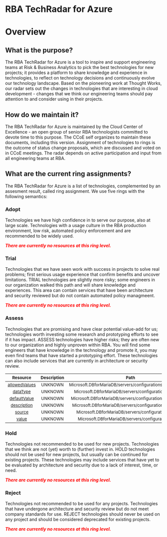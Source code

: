 
RBA TechRadar for Azure
=======================

# Overview

## What is the purpose?


The RBA TechRadar for Azure is a tool to inspire and support engineering teams at Risk & Business Analytics to pick the best technologies for new projects; it provides a platform to share knowledge and experience in technologies, to reflect on technology decisions and continuously evolve our technology landscape.  Based on the pioneering work at Thought Works, our radar sets out the changes in technologies that are interesting in cloud development - changes that we think our engineering teams should pay attention to and consider using in their projects.
## How do we maintain it?


The RBA TechRadar for Azure is maintained by the Cloud Center of Excellence - an open group of senior RBA technologists committed to devote time to this purpose.  The CCoE self organizes to maintain these documents, including this version.  Assignment of technologies to rings is the outcome of status change proposals, which are discussed and voted on in CCoE meetings.  The radar depends on active participation and input from all engineering teams at RBA.
## What are the current ring assignments?


The RBA TechRadar for Azure is a list of technologies, complemented by an assesment result, called ring assignment.  We use five rings with the following semantics:
### Adopt


Technologies we have high confidence in to serve our purpose, also at large scale.  Technologies with a usage culture in the RBA production environment, low risk, automated policy enforcement and are recommended to be widely used.  
  
***<font color="red"> There are currently no resources at this ring level. </font>***
### Trial


Technologies that we have seen work with success in projects to solve real problems;  first serious usage experience that confirm benefits and uncover limitations.  TRIAL technologies are slightly more risky; some engineers in our organization walked this path and will share knowledge and experiences.  This area can contain services that have been architecture and security reviewed but do not contain automated policy managmeent.  
  
***<font color="red"> There are currently no resources at this ring level. </font>***
### Assess


Technologies that are promising and have clear potential value-add for us; technologies worth investing some research and prototyping efforts to see if it has impact.  ASSESS technologies have higher risks;  they are often new to our organization and highly unproven within RBA.  You will find some engineers that have knowledge in the technology and promote it, you may even find teams that have started a prototyping effort.  These technologies can also include services that are currently in architecture or security review.  

|<sub>Resource</sub>|<sub>Description</sub>|<sub>Path</sub>|<sub>Status</sub>|
| :---: | :---: | :---: | :---: |
|<sub>[allowedValues](https://github.com/openrba/python-azure-techradar/tree/master/Microsoft.DBforMariaDB/servers/configurations/allowedValues)</sub>|<sub>UNKNOWN</sub>|<sub>Microsoft.DBforMariaDB/servers/configurations/allowedValues</sub>|<sub>ASSESS</sub>|
|<sub>[dataType](https://github.com/openrba/python-azure-techradar/tree/master/Microsoft.DBforMariaDB/servers/configurations/dataType)</sub>|<sub>UNKNOWN</sub>|<sub>Microsoft.DBforMariaDB/servers/configurations/dataType</sub>|<sub>ASSESS</sub>|
|<sub>[defaultValue](https://github.com/openrba/python-azure-techradar/tree/master/Microsoft.DBforMariaDB/servers/configurations/defaultValue)</sub>|<sub>UNKNOWN</sub>|<sub>Microsoft.DBforMariaDB/servers/configurations/defaultValue</sub>|<sub>ASSESS</sub>|
|<sub>[description](https://github.com/openrba/python-azure-techradar/tree/master/Microsoft.DBforMariaDB/servers/configurations/description)</sub>|<sub>UNKNOWN</sub>|<sub>Microsoft.DBforMariaDB/servers/configurations/description</sub>|<sub>ASSESS</sub>|
|<sub>[source](https://github.com/openrba/python-azure-techradar/tree/master/Microsoft.DBforMariaDB/servers/configurations/source)</sub>|<sub>UNKNOWN</sub>|<sub>Microsoft.DBforMariaDB/servers/configurations/source</sub>|<sub>ASSESS</sub>|
|<sub>[value](https://github.com/openrba/python-azure-techradar/tree/master/Microsoft.DBforMariaDB/servers/configurations/value)</sub>|<sub>UNKNOWN</sub>|<sub>Microsoft.DBforMariaDB/servers/configurations/value</sub>|<sub>ASSESS</sub>|

### Hold


Technologies not recommended to be used for new projects. Technologies that we think are not (yet) worth to (further) invest in.  HOLD technologies should not be used for new projects, but usually can be continued for existing projects.  These technologies may include services that have yet to be evaluated by architecture and security due to a lack of interest, time, or need.  
  
***<font color="red"> There are currently no resources at this ring level. </font>***
### Reject


Technologies not recommended to be used for any projects. Technologies that have undergone architecture and security review but do not meet company standards for use.  REJECT technologies should never be used on any project and should be considered deprecated for existing projects.  
  
***<font color="red"> There are currently no resources at this ring level. </font>***